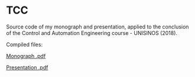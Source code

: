 # TCC

Source code of my monograph and presentation, applied to the conclusion of the Control and Automation  Engineering course - UNISINOS (2018).

Compiled files:

[Monograph .pdf](https://www.researchgate.net/publication/332686408_DESENVOLVIMENTO_DE_UM_CONTROLADOR_PID_COM_AUTO_SINTONIA_USANDO_REDES_NEURAIS_ARTIFICIAIS_E_REGRESSAO_NAO-LINEAR_ROBUSTA_PARA_O_CONTROLE_DE_ATITUDE_DE_UM_SIMULADOR_DE_SATELITES_COM_RODAS_DE_REACAO#pf1d)

[Presentation .pdf](https://www.researchgate.net/publication/332865133_Apresentacao_-_DESENVOLVIMENTO_DE_UM_CONTROLADOR_PID_COM_AUTO_SINTONIA_USANDO_REDES_NEURAIS_ARTIFICIAIS_E_REGRESSAO_NAO-LINEAR_ROBUSTA_PARA_O_CONTROLE_DE_ATITUDE_DE_UM_SIMULADOR_DE_SATELITES_COM_RODAS)
